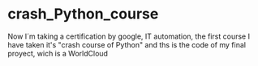# crash_Python_course
Now I´m taking a certification by google, IT automation, the first course I have taken it's "crash course of Python" and ths is the code of my final proyect, wich is a WorldCloud 
